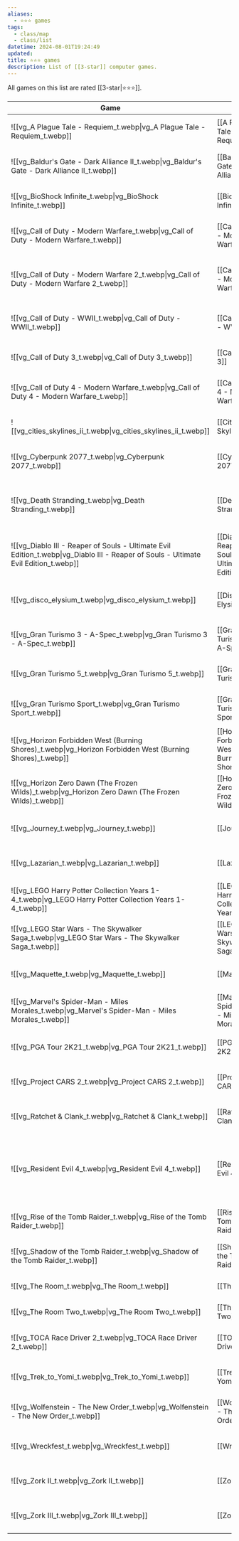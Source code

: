```yaml
---
aliases:
  - ⭐️⭐️⭐️ games
tags:
  - class/map
  - class/list
datetime: 2024-08-01T19:24:49
updated: 
title: ⭐️⭐️⭐️ games
description: List of [[3-star]] computer games.
---
```

All games on this list are rated [[3-star|⭐️⭐️⭐️]].

<!-- QueryToSerialize: table without id embed(link(thumbnail)) as Game, file.link as "", platform as Platform from #class/video-game where contains(rating, [[3-star]]) sort file.name -->
<!-- SerializedQuery: table without id embed(link(thumbnail)) as Game, file.link as "", platform as Platform from #class/video-game where contains(rating, [[3-star]]) sort file.name -->

| Game                                                                                                                                                     |                                                                                                                                | Platform                                                                                                                                                                                  |
| -------------------------------------------------------------------------------------------------------------------------------------------------------- | ------------------------------------------------------------------------------------------------------------------------------ | ----------------------------------------------------------------------------------------------------------------------------------------------------------------------------------------- |
| ![[vg_A Plague Tale - Requiem_t.webp\|vg_A Plague Tale - Requiem_t.webp]]                                                           | [[A Plague Tale - Requiem]]                                                           | <ul><li>[[PlayStation 5]]</li></ul>                                                                                                                       |
| ![[vg_Baldur's Gate - Dark Alliance II_t.webp\|vg_Baldur's Gate - Dark Alliance II_t.webp]]                                         | [[Baldur's Gate - Dark Alliance II]]                                         | <ul><li>[[PlayStation 2]]</li></ul>                                                                                                                       |
| ![[vg_BioShock Infinite_t.webp\|vg_BioShock Infinite_t.webp]]                                                                       | [[BioShock Infinite]]                                                                       | <ul><li>[[PlayStation 3]]</li></ul>                                                                                                                       |
| ![[vg_Call of Duty - Modern Warfare_t.webp\|vg_Call of Duty - Modern Warfare_t.webp]]                                               | [[Call of Duty - Modern Warfare]]                                               | <ul><li>[[PlayStation 4]]</li></ul>                                                                                                                       |
| ![[vg_Call of Duty - Modern Warfare 2_t.webp\|vg_Call of Duty - Modern Warfare 2_t.webp]]                                           | [[Call of Duty - Modern Warfare 2]]                                           | <ul><li>[[PlayStation 3]]</li><li>[[PlayStation 4]]</li></ul>                                                             |
| ![[vg_Call of Duty - WWII_t.webp\|vg_Call of Duty - WWII_t.webp]]                                                                   | [[Call of Duty - WWII]]                                                                   | <ul><li>[[PlayStation 4]]</li></ul>                                                                                                                       |
| ![[vg_Call of Duty 3_t.webp\|vg_Call of Duty 3_t.webp]]                                                                             | [[Call of Duty 3]]                                                                             | <ul><li>[[Nintendo Wii]]</li></ul>                                                                                                                         |
| ![[vg_Call of Duty 4 - Modern Warfare_t.webp\|vg_Call of Duty 4 - Modern Warfare_t.webp]]                                           | [[Call of Duty 4 - Modern Warfare]]                                           | <ul><li>[[PlayStation 3]]</li></ul>                                                                                                                       |
| ![[vg_cities_skylines_ii_t.webp\|vg_cities_skylines_ii_t.webp]]                                                                     | [[Cities Skylines II]]                                                                     | <ul><li>[[Microsoft Windows]]</li></ul>                                                                                                               |
| ![[vg_Cyberpunk 2077_t.webp\|vg_Cyberpunk 2077_t.webp]]                                                                             | [[Cyberpunk 2077]]                                                                             | <ul><li>[[PlayStation 5]]</li></ul>                                                                                                                       |
| ![[vg_Death Stranding_t.webp\|vg_Death Stranding_t.webp]]                                                                           | [[Death Stranding]]                                                                           | <ul><li>[[PlayStation 4]]</li><li>[[PlayStation 5]]</li></ul>                                                             |
| ![[vg_Diablo III - Reaper of Souls - Ultimate Evil Edition_t.webp\|vg_Diablo III - Reaper of Souls - Ultimate Evil Edition_t.webp]] | [[Diablo III - Reaper of Souls - Ultimate Evil Edition]] | <ul><li>[[PlayStation 4]]</li></ul>                                                                                                                       |
| ![[vg_disco_elysium_t.webp\|vg_disco_elysium_t.webp]]                                                                               | [[Disco Elysium]]                                                                               | <ul><li>[[Mac OS]]</li><li>[[Microsoft Windows]]</li></ul>                                                                                   |
| ![[vg_Gran Turismo 3 - A-Spec_t.webp\|vg_Gran Turismo 3 - A-Spec_t.webp]]                                                           | [[Gran Turismo 3 - A-Spec]]                                                           | <ul><li>[[PlayStation 2]]</li></ul>                                                                                                                       |
| ![[vg_Gran Turismo 5_t.webp\|vg_Gran Turismo 5_t.webp]]                                                                             | [[Gran Turismo 5]]                                                                             | <ul><li>[[PlayStation 3]]</li></ul>                                                                                                                       |
| ![[vg_Gran Turismo Sport_t.webp\|vg_Gran Turismo Sport_t.webp]]                                                                     | [[Gran Turismo Sport]]                                                                     | <ul><li>[[PlayStation 4]]</li></ul>                                                                                                                       |
| ![[vg_Horizon Forbidden West (Burning Shores)_t.webp\|vg_Horizon Forbidden West (Burning Shores)_t.webp]]                           | [[Horizon Forbidden West - Burning Shores]]                           | <ul><li>[[PlayStation 5]]</li></ul>                                                                                                                       |
| ![[vg_Horizon Zero Dawn (The Frozen Wilds)_t.webp\|vg_Horizon Zero Dawn (The Frozen Wilds)_t.webp]]                                 | [[Horizon Zero Dawn - Frozen Wilds]]                                         | <ul><li>[[PlayStation 4]]</li></ul>                                                                                                                       |
| ![[vg_Journey_t.webp\|vg_Journey_t.webp]]                                                                                           | [[Journey]]                                                                                           | <ul><li>[[PlayStation 4]]</li></ul>                                                                                                                       |
| ![[vg_Lazarian_t.webp\|vg_Lazarian_t.webp]]                                                                                         | [[Lazarian]]                                                                                         | <ul><li>[[Commodore 64]]</li></ul>                                                                                                                         |
| ![[vg_LEGO Harry Potter Collection Years 1-4_t.webp\|vg_LEGO Harry Potter Collection Years 1-4_t.webp]]                             | [[LEGO Harry Potter Collection Years 1-4]]                             | <ul><li>[[PlayStation 4]]</li></ul>                                                                                                                       |
| ![[vg_LEGO Star Wars - The Skywalker Saga_t.webp\|vg_LEGO Star Wars - The Skywalker Saga_t.webp]]                                   | [[LEGO Star Wars - The Skywalker Saga]]                                   | <ul><li>[[PlayStation 5]]</li></ul>                                                                                                                       |
| ![[vg_Maquette_t.webp\|vg_Maquette_t.webp]]                                                                                         | [[Maquette]]                                                                                         | <ul><li>[[PlayStation 5]]</li></ul>                                                                                                                       |
| ![[vg_Marvel's Spider-Man - Miles Morales_t.webp\|vg_Marvel's Spider-Man - Miles Morales_t.webp]]                                   | [[Marvel's Spider-Man - Miles Morales]]                                   | <ul><li>[[PlayStation 5]]</li></ul>                                                                                                                       |
| ![[vg_PGA Tour 2K21_t.webp\|vg_PGA Tour 2K21_t.webp]]                                                                               | [[PGA Tour 2K21]]                                                                               | <ul><li>[[PlayStation 4]]</li></ul>                                                                                                                       |
| ![[vg_Project CARS 2_t.webp\|vg_Project CARS 2_t.webp]]                                                                             | [[Project CARS 2]]                                                                             | <ul><li>[[PlayStation 4]]</li></ul>                                                                                                                       |
| ![[vg_Ratchet & Clank_t.webp\|vg_Ratchet & Clank_t.webp]]                                                                           | [[Ratchet & Clank]]                                                                           | <ul><li>[[PlayStation 4]]</li></ul>                                                                                                                       |
| ![[vg_Resident Evil 4_t.webp\|vg_Resident Evil 4_t.webp]]                                                                           | [[Resident Evil 4]]                                                                           | <ul><li>[[Nintendo Wii]]</li><li>[[PlayStation 5]]</li><li>[[PlayStation VR2]]</li></ul> |
| ![[vg_Rise of the Tomb Raider_t.webp\|vg_Rise of the Tomb Raider_t.webp]]                                                           | [[Rise of the Tomb Raider]]                                                           | <ul><li>[[PlayStation 4]]</li></ul>                                                                                                                       |
| ![[vg_Shadow of the Tomb Raider_t.webp\|vg_Shadow of the Tomb Raider_t.webp]]                                                       | [[Shadow of the Tomb Raider]]                                                       | <ul><li>[[PlayStation 4]]</li></ul>                                                                                                                       |
| ![[vg_The Room_t.webp\|vg_The Room_t.webp]]                                                                                         | [[The Room]]                                                                                         | <ul><li>[[iOS]]</li></ul>                                                                                                                                                           |
| ![[vg_The Room Two_t.webp\|vg_The Room Two_t.webp]]                                                                                 | [[The Room Two]]                                                                                 | <ul><li>[[iOS]]</li></ul>                                                                                                                                                           |
| ![[vg_TOCA Race Driver 2_t.webp\|vg_TOCA Race Driver 2_t.webp]]                                                                     | [[TOCA Race Driver 2]]                                                                     | <ul><li>[[PlayStation 2]]</li></ul>                                                                                                                       |
| ![[vg_Trek_to_Yomi_t.webp\|vg_Trek_to_Yomi_t.webp]]                                                                                 | [[Trek to Yomi]]                                                                                 | <ul><li>[[PlayStation 5]]</li></ul>                                                                                                                       |
| ![[vg_Wolfenstein - The New Order_t.webp\|vg_Wolfenstein - The New Order_t.webp]]                                                   | [[Wolfenstein - The New Order]]                                                   | <ul><li>[[PlayStation 4]]</li></ul>                                                                                                                       |
| ![[vg_Wreckfest_t.webp\|vg_Wreckfest_t.webp]]                                                                                       | [[Wreckfest]]                                                                                       | <ul><li>[[PlayStation 5]]</li></ul>                                                                                                                       |
| ![[vg_Zork II_t.webp\|vg_Zork II_t.webp]]                                                                                           | [[Zork II]]                                                                                           | <ul><li>[[Commodore 64]]</li></ul>                                                                                                                         |
| ![[vg_Zork III_t.webp\|vg_Zork III_t.webp]]                                                                                         | [[Zork III]]                                                                                         | <ul><li>[[Commodore 64]]</li></ul>                                                                                                                         |
<!-- SerializedQuery END -->

